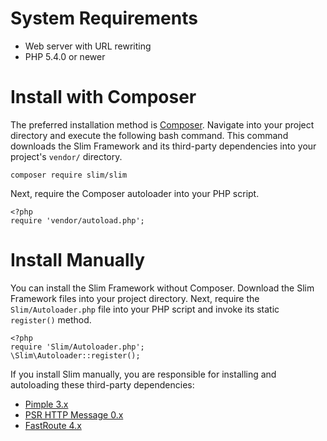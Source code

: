 # System Requirements

* Web server with URL rewriting
* PHP 5.4.0 or newer

# Install with Composer

The preferred installation method is [Composer](https://getcomposer.org/). Navigate into your project directory and execute the following bash command. This command downloads the Slim Framework and its third-party dependencies into your project's `vendor/` directory.

    composer require slim/slim

Next, require the Composer autoloader into your PHP script.

    <?php
    require 'vendor/autoload.php';

# Install Manually

You can install the Slim Framework without Composer. Download the Slim Framework files into your project directory. Next, require the `Slim/Autoloader.php` file into your PHP script and invoke its static `register()` method.

    <?php
    require 'Slim/Autoloader.php';
    \Slim\Autoloader::register();

If you install Slim manually, you are responsible for installing and autoloading these third-party dependencies:

* [Pimple 3.x](http://pimple.sensiolabs.org/)
* [PSR HTTP Message 0.x](https://github.com/php-fig/http-message)
* [FastRoute 4.x](https://github.com/nikic/FastRoute/)
